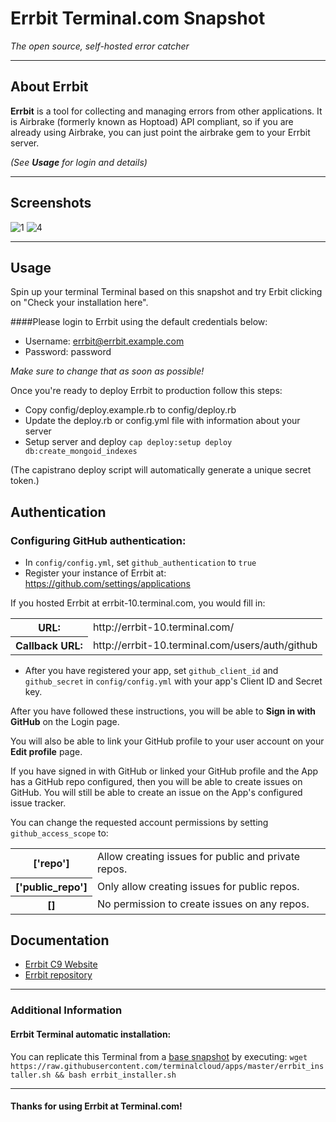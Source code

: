 # **Errbit** Terminal.com Snapshot
*The open source, self-hosted error catcher*

---

## About Errbit
**Errbit** is a tool for collecting and managing errors from other applications. It is Airbrake (formerly known as Hoptoad) API compliant, so if you are already using Airbrake, you can just point the airbrake gem to your Errbit server.

_(See **Usage** for login and details)_

---

## Screenshots

![1](http://errbit.github.com/errbit/images/apps.png)
![4](http://errbit.github.com/errbit/images/error_backtrace.png)

---

## Usage
Spin up your terminal Terminal based on this snapshot and try Erbit clicking on "Check your installation here".


####Please login to Errbit using the default credentials below:

- Username: errbit@errbit.example.com
- Password: password

*Make sure to change that as soon as possible!*

Once you're ready to deploy Errbit to production follow this steps:
- Copy config/deploy.example.rb to config/deploy.rb
- Update the deploy.rb or config.yml file with information about your server
- Setup server and deploy `cap deploy:setup deploy db:create_mongoid_indexes`

(The capistrano deploy script will automatically generate a unique secret token.)


Authentication
--------------

### Configuring GitHub authentication:

  * In `config/config.yml`, set `github_authentication` to `true`
  * Register your instance of Errbit at: https://github.com/settings/applications

If you hosted Errbit at errbit-10.terminal.com, you would fill in:

<table>
  <tr><th>URL:</th><td>http://errbit-10.terminal.com/</td></tr>
  <tr><th>Callback URL:</th><td>http://errbit-10.terminal.com/users/auth/github</td></tr>
</table>

  * After you have registered your app, set `github_client_id` and `github_secret`
    in `config/config.yml` with your app's Client ID and Secret key.


After you have followed these instructions, you will be able to **Sign in with GitHub** on the Login page.

You will also be able to link your GitHub profile to your user account on your **Edit profile** page.

If you have signed in with GitHub or linked your GitHub profile and the App has a GitHub repo configured,
then you will be able to create issues on GitHub.
You will still be able to create an issue on the App's configured issue tracker.

You can change the requested account permissions by setting `github_access_scope` to:

<table>
  <tr><th>['repo'] </th><td>Allow creating issues for public and private repos.</td></tr>
  <tr><th>['public_repo'] </th><td>Only allow creating issues for public repos.</td></tr>
  <tr><th>[] </th><td>No permission to create issues on any repos.</td></tr>
</table>


## Documentation
- [Errbit C9 Website](http://errbit.github.io/errbit/)
- [Errbit repository](https://github.com/errbit/errbit)


---

### Additional Information
#### Errbit Terminal automatic installation:
You can replicate this Terminal from a [base snapshot](https://www.terminal.com/tiny/FzpHiTXG1K) by executing:
`wget https://raw.githubusercontent.com/terminalcloud/apps/master/errbit_installer.sh && bash errbit_installer.sh`


---

#### Thanks for using Errbit at Terminal.com!
